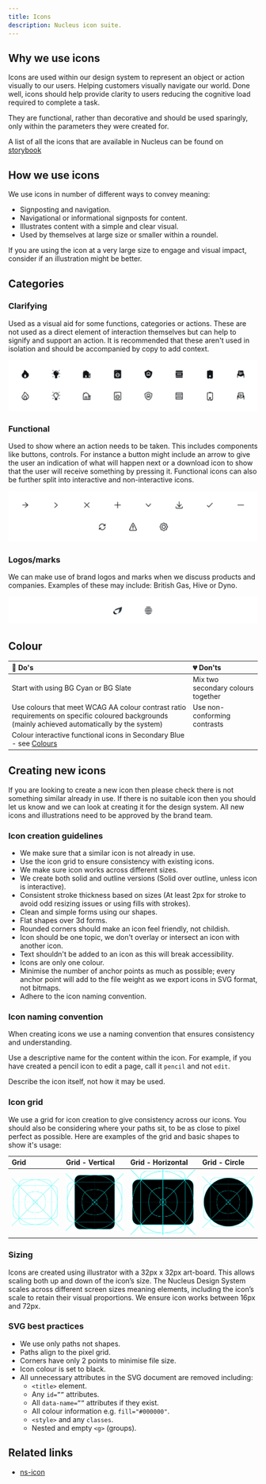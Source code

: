 ```yaml
---
title: Icons
description: Nucleus icon suite.
---
```


## Why we use icons

Icons are used within our design system to represent an object or action visually to our users. Helping customers visually navigate our world. Done well, icons should help provide clarity to users reducing the cognitive load required to complete a task.

They are functional, rather than decorative and should be used sparingly, only within the parameters they were created for.

A list of all the icons that are available in Nucleus can be found on [storybook](https://www.britishgas.co.uk/nucleus/demo/index.html?path=/story/components-ns-icon--all-icons)

## How we use icons

We use icons in number of different ways to convey meaning:

* Signposting and navigation.
* Navigational or informational signposts for content.
* Illustrates content with a simple and clear visual.
* Used by themselves at large size or smaller within a roundel.

If you are using the icon at a very large size to engage and visual impact, consider if an illustration might be better.

## Categories

### Clarifying

Used as a visual aid for some functions, categories or actions. These are not used as a direct element of interaction themselves but can help to signify and support an action. It is recommended that these aren't used in isolation and should be accompanied by copy to add context.

![Nucleus icons](../../../assets/icons/clarifying.webp)

### Functional

Used to show where an action needs to be taken. This includes components like buttons, controls. For instance a button might include an arrow to give the user an indication of what will happen next or a download icon to show that the user will receive something by pressing it. Functional icons can also be further split into interactive and non-interactive icons.

![Nucleus functional icons](../../../assets/icons/functional.webp)

### Logos/marks

We can make use of brand logos and marks when we discuss products and companies. Examples of these may include: British Gas, Hive or Dyno.

![Nucleus logo icons](../../../assets/icons/logos-marks.webp)

## Colour

| 💚 Do's | 💔 Don'ts |
| :--- | :--- |
| Start with using BG Cyan or BG Slate | Mix two secondary colours together |
| Use colours that meet WCAG AA colour contrast ratio requirements on specific coloured backgrounds (mainly achieved automatically by the system) | Use non-conforming contrasts |
| Colour interactive functional icons in Secondary Blue - see [Colours](https://foundations/colours)|  |

## Creating new icons

If you are looking to create a new icon then please check there is not something similar already in use. If there is no suitable icon then you should let us know and we can look at creating it for the design system. All new icons and illustrations need to be approved by the brand team.

### Icon creation guidelines

- We make sure that a similar icon is not already in use.
- Use the icon grid to ensure consistency with existing icons.
- We make sure icon works across different sizes.
- We create both solid and outline versions (Solid over outline, unless icon is interactive).
- Consistent stroke thickness based on sizes (At least 2px for stroke to avoid odd resizing issues or using fills with strokes).
- Clean and simple forms using our shapes.
- Flat shapes over 3d forms.
- Rounded corners should make an icon feel friendly, not childish.
- Icon should be one topic, we don't overlay or intersect an icon with another icon.
- Text shouldn't be added to an icon as this will break accessibility.
- Icons are only one colour.
- Minimise the number of anchor points as much as possible; every anchor point will add to the file weight as we export icons in SVG format, not bitmaps.
- Adhere to the icon naming convention.

### Icon naming convention

When creating icons we use a naming convention that ensures consistency and understanding.

Use a descriptive name for the content within the icon. For example, if you have created a pencil icon to edit a page, call it `pencil` and not `edit`.

Describe the icon itself, not how it may be used.

### Icon grid

We use a grid for icon creation to give consistency across our icons. You should also be considering where your paths sit, to be as close to pixel perfect as possible. Here are examples of the grid and basic shapes to show it's usage:

| Grid | Grid - Vertical | Grid - Horizontal | Grid - Circle |
| :--- | :--- | :--- | :--- |
| ![Grid for creating icons](../../../assets/icons/grid-naked.webp) | ![Grid with vertical highlight for creating icons](../../../assets/icons/grid-vertical.webp) | ![Grid with horizontal highlight for creating icons](../../../assets/icons/grid-horizontal.webp) | ![Grid with circle highlight for creating icons](../../../assets/icons/grid-circle.webp) |

### Sizing

Icons are created using illustrator with a 32px x 32px art-board. This allows scaling both up and down of the icon’s size. The Nucleus Design System scales across different screen sizes meaning elements, including the icon’s scale to retain their visual proportions. We ensure icon works between 16px and 72px.

### SVG best practices

- We use only paths not shapes.
- Paths align to the pixel grid.
- Corners have only 2 points to minimise file size.
- Icon colour is set to black.
- All unnecessary attributes in the SVG document are removed including:
   * `<title>` element.
   * Any `id=””` attributes.
   * All `data-name=””` attributes if they exist.
   * All colour information e.g. `fill="#000000"`.
   * `<style>` and any `classes`.
   * Nested and empty `<g>` (groups).
   
## Related links

* [ns-icon](https://components/ns-icon)
